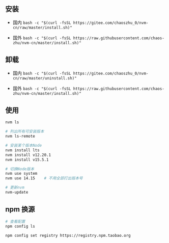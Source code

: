 ## 安装

- 国内
` bash -c "$(curl -fsSL https://gitee.com/chaoszhu_0/nvm-cn/raw/master/install.sh)" `

- 国外
` bash -c "$(curl -fsSL https://raw.githubusercontent.com/chaos-zhu/nvm-cn/master/install.sh)" `

## 卸载

- 国内
` bash -c "$(curl -fsSL https://gitee.com/chaoszhu_0/nvm-cn/raw/master/uninstall.sh)" `

- 国外
` bash -c "$(curl -fsSL https://raw.githubusercontent.com/chaos-zhu/nvm-cn/master/install.sh)" `


## 使用

```bash
nvm ls

# 列出所有可安装版本
nvm ls-remote

# 安装某个版本Node
nvm install lts
nvm install v12.20.1
nvm install v15.5.1

# 切换Node版本
nvm use system
nvm use 14.15    # 不用全部打出版本号

# 更新nvm
nvm-update
```

## npm 换源
```bash
# 查看配置
npm config ls

npm config set registry https://registry.npm.taobao.org 
```
